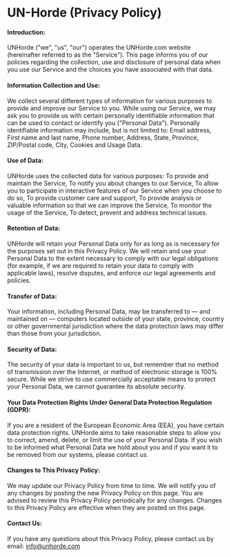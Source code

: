 
# UN-Horde (Privacy Policy)

#### Introduction: 
UNHorde ("we", "us", "our") operates the UNHorde.com website (hereinafter referred to as the "Service"). This page informs you of our policies regarding the collection, use and disclosure of personal data when you use our Service and the choices you have associated with that data.

#### Information Collection and Use: 
We collect several different types of information for various purposes to provide and improve our Service to you. While using our Service, we may ask you to provide us with certain personally identifiable information that can be used to contact or identify you ("Personal Data"). Personally identifiable information may include, but is not limited to: Email address, First name and last name, Phone number, Address, State, Province, ZIP/Postal code, City, Cookies and Usage Data.

#### Use of Data: 
UNHorde uses the collected data for various purposes: To provide and maintain the Service, To notify you about changes to our Service, To allow you to participate in interactive features of our Service when you choose to do so, To provide customer care and support, To provide analysis or valuable information so that we can improve the Service, To monitor the usage of the Service, To detect, prevent and address technical issues.

#### Retention of Data: 
UNHorde will retain your Personal Data only for as long as is necessary for the purposes set out in this Privacy Policy. We will retain and use your Personal Data to the extent necessary to comply with our legal obligations (for example, if we are required to retain your data to comply with applicable laws), resolve disputes, and enforce our legal agreements and policies.

#### Transfer of Data: 
Your information, including Personal Data, may be transferred to — and maintained on — computers located outside of your state, province, country or other governmental jurisdiction where the data protection laws may differ than those from your jurisdiction.

#### Security of Data: 
The security of your data is important to us, but remember that no method of transmission over the Internet, or method of electronic storage is 100% secure. While we strive to use commercially acceptable means to protect your Personal Data, we cannot guarantee its absolute security.

#### Your Data Protection Rights Under General Data Protection Regulation (GDPR): 
If you are a resident of the European Economic Area (EEA), you have certain data protection rights. UNHorde aims to take reasonable steps to allow you to correct, amend, delete, or limit the use of your Personal Data. If you wish to be informed what Personal Data we hold about you and if you want it to be removed from our systems, please contact us.

#### Changes to This Privacy Policy: 
We may update our Privacy Policy from time to time. We will notify you of any changes by posting the new Privacy Policy on this page. You are advised to review this Privacy Policy periodically for any changes. Changes to this Privacy Policy are effective when they are posted on this page.

#### Contact Us: 
If you have any questions about this Privacy Policy, please contact us by email: info@unhorde.com
